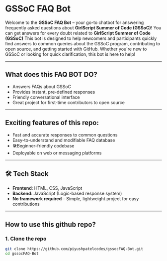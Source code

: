 # GSSoC FAQ Bot

Welcome to the **GSSoC FAQ Bot** – your go-to chatbot for answering frequently asked questions about **GirlScript Summer of Code (GSSoC)**! 
You can get answers for every doubt related to **GirlScript Summer of Code (GSSoC)**
This bot is designed to help newcomers and participants quickly find answers to common queries about the GSSoC program, contributing to open source, and getting started with GitHub. Whether you're new to GSSoC or looking for quick clarification, this bot is here to help!

---

## What does this FAQ BOT DO?

- Answers FAQs about GSSoC
- Provides instant, pre-defined responses
- Friendly conversational interface
- Great project for first-time contributors to open source

---

## Exciting features of this repo:

- Fast and accurate responses to common questions
- Easy-to-understand and modifiable FAQ database
- 🛠Beginner-friendly codebase
- Deployable on web or messaging platforms

---

## 🛠 Tech Stack

- **Frontend**: HTML, CSS, JavaScript
- **Backend**: JavaScript (Logic-based response system)
- **No framework required** – Simple, lightweight project for easy contributions

---

## How to use this github repo?

### 1. Clone the repo

```bash
git clone https://github.com/piyushpatelcodes/gssocFAQ-Bot.git
cd gssocFAQ-Bot
